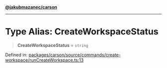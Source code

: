 [**@jakubmazanec/carson**](../README.md)

---

# Type Alias: CreateWorkspaceStatus

> **CreateWorkspaceStatus** = `string`

Defined in:
[packages/carson/source/commands/create-workspace/runCreateWorkspace.ts:13](https://github.com/jakubmazanec/tools/blob/a9ba87d349a220bbed24d161794f90a6ba6009e5/packages/carson/source/commands/create-workspace/runCreateWorkspace.ts#L13)
